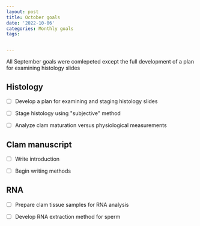```yaml
---
layout: post
title: October goals
date: '2022-10-06'
categories: Monthly goals
tags: 


---
```


All September goals were comlepeted except the full development of a plan for examining histology slides

## Histology ##

- [ ] Develop a plan for examining and staging histology slides

- [ ] Stage histology using "subjective" method

- [ ] Analyze clam maturation versus physiological measurements

## Clam manuscript ##

- [ ] Write introduction

- [ ] Begin writing methods 

## RNA ##

- [ ] Prepare clam tissue samples for RNA analysis

- [ ] Develop RNA extraction method for sperm